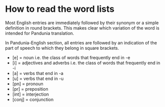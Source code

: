# How to read the word lists

Most English entries are immediately followed by their synonym or a simple definition in round brackets. This makes clear which variation of the word is intended for Pandunia translation.

In Pandunia-English section, all entries are followed by an indication of the part of speech to which they belong in square brackets.

* \[e\] = noun i.e. the class of words that frequently end in -e
* \[i\] = adjectives and adverbs i.e. the class of words that frequently end in -i
* \[a\] = verbs that end in -a
* \[u\] = verbs that end in -u
* \[pn\] = pronoun
* \[pr\] = preposition
* \[int\] = interjection
* \[conj\] = conjunction

